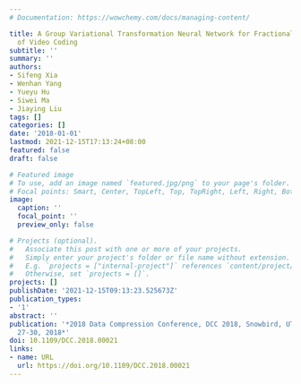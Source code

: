 ```yaml
---
# Documentation: https://wowchemy.com/docs/managing-content/

title: A Group Variational Transformation Neural Network for Fractional Interpolation
  of Video Coding
subtitle: ''
summary: ''
authors:
- Sifeng Xia
- Wenhan Yang
- Yueyu Hu
- Siwei Ma
- Jiaying Liu
tags: []
categories: []
date: '2018-01-01'
lastmod: 2021-12-15T17:13:24+08:00
featured: false
draft: false

# Featured image
# To use, add an image named `featured.jpg/png` to your page's folder.
# Focal points: Smart, Center, TopLeft, Top, TopRight, Left, Right, BottomLeft, Bottom, BottomRight.
image:
  caption: ''
  focal_point: ''
  preview_only: false

# Projects (optional).
#   Associate this post with one or more of your projects.
#   Simply enter your project's folder or file name without extension.
#   E.g. `projects = ["internal-project"]` references `content/project/deep-learning/index.md`.
#   Otherwise, set `projects = []`.
projects: []
publishDate: '2021-12-15T09:13:23.525673Z'
publication_types:
- '1'
abstract: ''
publication: '*2018 Data Compression Conference, DCC 2018, Snowbird, UT, USA, March
  27-30, 2018*'
doi: 10.1109/DCC.2018.00021
links:
- name: URL
  url: https://doi.org/10.1109/DCC.2018.00021
---
```

